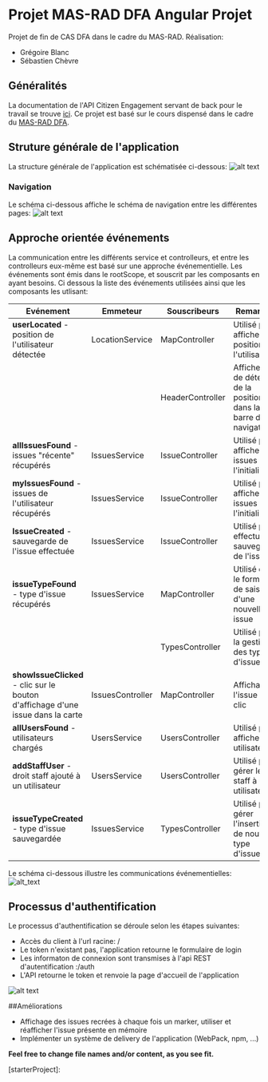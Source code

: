 # Projet MAS-RAD DFA Angular Projet

Projet de fin de CAS DFA dans le cadre du MAS-RAD.
Réalisation:
* Grégoire Blanc
* Sébastien Chèvre

## Généralités
La documentation de l'API Citizen Engagement servant de back pour le travail se trouve [ici][citizenAPI].
Ce projet est basé sur le cours dispensé dans le cadre du [MAS-RAD DFA][masrad].


## Struture générale de l'application
La structure générale de l'application est schématisée ci-dessous:
![alt text](https://www.lucidchart.com/publicSegments/view/3dbb8e43-bb15-4d69-b029-97bff53093e3/image.png)

### Navigation
Le schéma ci-dessous affiche le schéma de navigation entre les différentes pages:
![alt text](https://www.lucidchart.com/publicSegments/view/91fc6fa5-19c0-4886-b473-ed1b005e493b/image.png)

## Approche orientée événements
La communication entre les différents service et controlleurs, et entre les controlleurs eux-même est basé sur une approche événementielle. Les événements sont émis dans le rootScope, et souscrit par les composants en ayant besoins. Ci dessous la liste des événements utilisées ainsi que les composants les utlisant: 

| Evénement     | Emmeteur      |Souscribeurs |Remarques                  |
| ------------- | ------------- |-------------|---------------------------|
| **userLocated** - position de l'utilisateur détectée  |LocationService  |MapController|Utilisé pour afficher la position de l'utilisateur|
|               |               |HeaderController|Affiche l'état de détection de la position dans la barre de navigation|  
| **allIssuesFound** - issues "récente" récupérés  |IssuesService  |IssueController|Utilisé pour afficher les issues à l'initialisation|
|**myIssuesFound** - issues de l'utilisateur récupérés |IssuesService|IssueController|Utilisé pour afficher les issues à l'initialisation|
|**IssueCreated** - sauvegarde de l'issue effectuée|IssuesService|IssueController|Utilisé pour effectuer la sauvegarde de l'issues|
|**issueTypeFound** - type d'issue récupérés|IssuesService|MapController|Utilisé dans le formulaire de saisie d'une nouvelle issue|
|               |               |TypesController|Utilisé pour la gestion des types d'issues|
|**showIssueClicked** - clic sur le bouton d'affichage d'une issue dans la carte|IssuesController|MapController|Affichage de l'issue sur le clic|
|**allUsersFound** - utilisateurs chargés|UsersService|UsersController|Utilisé pour afficher les utilisateurs|
|**addStaffUser** - droit staff ajouté à un utilisateur|UsersService|UsersController|Utilisé pour gérer le droit staff à un utilisateur|
|**issueTypeCreated** - type d'issue sauvegardée|IssuesService|TypesController|Utilisé pour gérer l'insertion de nouveau type d'issues|


Le schéma ci-dessous illustre les communications événementielles:
![alt_text](https://www.lucidchart.com/publicSegments/view/aeadc2c7-c2c4-4ad8-ac21-589dddbdcdb9/image.png)


## Processus d'authentification
Le processus d'authentification se déroule selon les étapes suivantes:
* Accès du client à l'url racine: /
* Le token n'existant pas, l'application retourne le formulaire de login
* Les informaton de connexion sont transmises à l'api REST d'autentification :/auth
* L'API retourne le token et renvoie la page d'accueil de l'application

![alt text](https://www.lucidchart.com/publicSegments/view/1200f078-7542-4752-a0f0-033b7db5be4b/image.png)


##Améliorations
* Affichage des issues recrées à chaque fois un marker, utiliser et réafficher l'issue présente en mémoire
* Implémenter un système de delivery de l'application (WebPack, npm, ...)

**Feel free to change file names and/or content, as you see fit.**

[masrad]: https://github.com/MediaComem/comem-masrad-dfa
[citizenAPI]: https://mediacomem.github.io/comem-citizen-engagement-api/
[starterProject]: 
